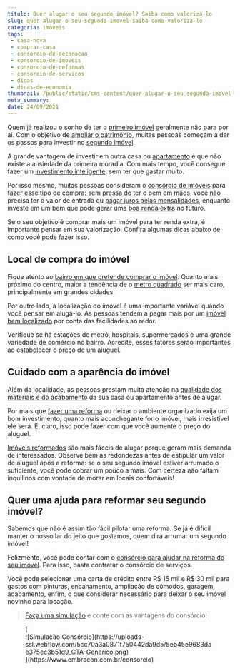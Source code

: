 ```yaml
---
titulo: Quer alugar o seu segundo imóvel? Saiba como valorizá-lo
slug: quer-alugar-o-seu-segundo-imovel-saiba-como-valoriza-lo
categoria: imoveis
tags:
 - casa-nova
 - comprar-casa
 - consorcio-de-decoracao
 - consorcio-de-imoveis
 - consorcio-de-reformas
 - consorcio-de-servicos
 - dicas
 - dicas-de-economia
thumbnail: /public/static/cms-content/quer-alugar-o-seu-segundo-imovel-saiba-como-valoriza-lo.png
meta_summary: 
date: 24/09/2021
---
```

Quem já realizou o sonho de ter o [primeiro imóvel](https://www.embracon.com.br/blog/8-dicas-compra-primeiro-imovel) geralmente não para por aí. Com o objetivo de[ ampliar o patrimônio](https://www.embracon.com.br/blog/e-possivel-aumentar-o-patrimonio-saiba-aqui), muitas pessoas começam a dar os passos para investir no [segundo imóvel](https://www.embracon.com.br/blog/segunda-casa-o-consorcio-pode-te-ajudar).

A grande vantagem de investir em outra casa ou [apartamento](https://www.embracon.com.br/blog/como-comprar-um-apartamento) é que não existe a ansiedade da primeira moradia. Com mais tempo, você consegue fazer um [investimento inteligente](https://www.embracon.com.br/blog/8-motivos-que-comprovam-que-consorcio-e-investimento), sem ter que gastar muito.

Por isso mesmo, muitas pessoas consideram o [consórcio de imóveis](https://www.embracon.com.br/consorcio-de-imoveis) para fazer esse tipo de compra: sem pressa de ter o bem em mãos, você não precisa ter o valor de entrada ou [pagar juros pelas mensalidades](https://www.embracon.com.br/blog/parcela-de-consorcio-tem-juros), enquanto investe em um bem que pode gerar uma [boa renda extra](https://www.embracon.com.br/blog/qual-o-melhor-investimento-para-r-50-r-500-ou-r-5000) no futuro.

Se o seu objetivo é comprar mais um imóvel para ter renda extra, é importante pensar em sua valorização. Confira algumas dicas abaixo de como você pode fazer isso.

Local de compra do imóvel
-------------------------

Fique atento ao [bairro em que pretende comprar o imóvel](https://www.embracon.com.br/blog/saiba-o-que-considerar-ao-escolher-um-bairro-para-morar). Quanto mais próximo do centro, maior a tendência de o [metro quadrado](https://www.embracon.com.br/blog/melhores-cidades-para-viver-com-valores-de-metro-quadrado) ser mais caro, principalmente em grandes cidades.

Por outro lado, a localização do imóvel é uma importante variável quando você pensar em alugá-lo. As pessoas tendem a pagar mais por um [imóvel bem localizado](https://www.embracon.com.br/blog/conheca-as-melhores-cidades-para-se-viver-no-brasil-2) por conta das facilidades ao redor.

Verifique se há estações de metrô, hospitais, supermercados e uma grande variedade de comércio no bairro. Acredite, esses fatores serão importantes ao estabelecer o preço de um aluguel.

Cuidado com a aparência do imóvel
---------------------------------

Além da localidade, as pessoas prestam muita atenção na [qualidade dos materiais e do acabamento](https://www.embracon.com.br/blog/como-escolher-revestimentos-para-a-sua-casa) da sua casa ou apartamento antes de alugar.

Por mais que [fazer uma reforma](https://www.embracon.com.br/blog/entenda-como-evitar-dores-de-cabeca-com-obras-e-reformas) ou deixar o ambiente organizado exija um bom investimento, quanto mais aconchegante for o imóvel, mais irresistível ele será. E, claro, isso pode fazer com que você aumente o preço do aluguel.

[Imóveis reformados](https://www.embracon.com.br/blog/quando-e-por-que-reformar-a-sua-casa-saiba-aqui) são mais fáceis de alugar porque geram mais demanda de interessados. Observe bem as redondezas antes de estipular um valor de aluguel após a reforma: se o seu segundo imóvel estiver arrumado o suficiente, você pode cobrar um pouco a mais. Com certeza não faltam inquilinos com vontade de morar em locais confortáveis!

Quer uma ajuda para reformar seu segundo imóvel?
------------------------------------------------

Sabemos que não é assim tão fácil pilotar uma reforma. Se já é difícil manter o nosso lar do jeito que gostamos, quem dirá arrumar um segundo imóvel!

Felizmente, você pode contar com o [consórcio para ajudar na reforma do seu imóvel](https://www.embracon.com.br/blog/consorcio-de-servicos-para-reformas-e-decoracao). Para isso, basta contratar o consórcio de serviços.

Você pode selecionar uma carta de crédito entre R$ 15 mil e R$ 30 mil para gastos com pinturas, encanamento, ampliação de cômodos, garagem, acabamento, enfim, o que considerar necessário para deixar o seu imóvel novinho para locação.

> [Faça uma simulação](http://embracon.com.br/consorcio-servicos) e conte com as vantagens do consórcio!

<figure class="w-richtext-figure-type-image w-richtext-align-center">[<div>![Simulação Consórcio](https://uploads-ssl.webflow.com/5cc70a3a0871f750442da9d5/5eb45e9683dae375ec3b51d9_CTA-Generico.png)</div>](https://www.embracon.com.br/consorcio)</figure>
